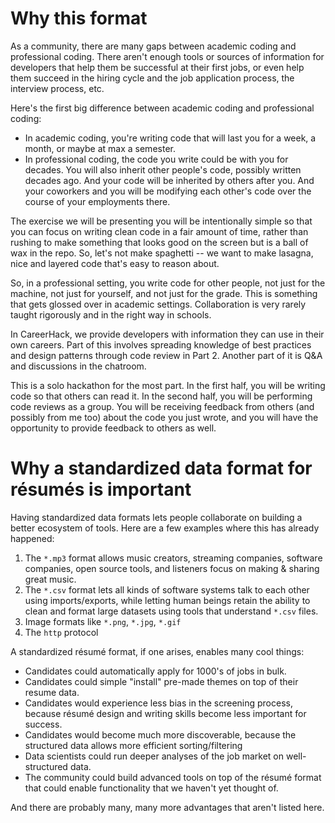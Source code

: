 # Why this format

As a community, there are many gaps between academic coding and professional coding. There aren't enough tools or sources of information for developers that help them be successful at their first jobs, or even help them succeed in the hiring cycle and the job application process, the interview process, etc.

Here's the first big difference between academic coding and professional coding:
* In academic coding, you're writing code that will last you for a week, a month, or maybe at max a semester.
* In professional coding, the code you write could be with you for decades. You will also inherit other people's code, possibly written decades ago. And your code will be inherited by others after you. And your coworkers and you will be modifying each other's code over the course of your employments there.

The exercise we will be presenting you will be intentionally simple so that you can focus on writing clean code in a fair amount of time, rather than rushing to make something that looks good on the screen but is a ball of wax in the repo. So, let's not make spaghetti -- we want to make lasagna, nice and layered code that's easy to reason about.

So, in a professional setting, you write code for other people, not just for  the machine, not just for yourself, and not just for the grade. This is something that gets glossed over in academic settings. Collaboration is very rarely taught rigorously and in the right way in schools. 

In CareerHack, we provide developers with information they can use in their own careers. Part of this involves spreading knowledge of best practices and design patterns through code review in Part 2. Another part of it is Q&A and discussions in the chatroom.

This is a solo hackathon for the most part. In the first half, you will be writing code so that others can read it. In the second half, you will be performing code reviews as a group. You will be receiving feedback from others (and possibly from me too) about the code you just wrote, and you will have the opportunity to provide feedback to others as well.

# Why a standardized data format for résumés is important

Having standardized data formats lets people collaborate on building a better ecosystem of tools. Here are a few examples where this has already happened:

1. The `*.mp3` format allows music creators, streaming companies, software companies, open source tools, and listeners focus on making & sharing great music.
1. The `*.csv` format lets all kinds of software systems talk to each other using imports/exports, while letting human beings retain the ability to clean and format large datasets using tools that understand `*.csv` files.
1. Image formats like `*.png`, `*.jpg`, `*.gif` 
1. The `http` protocol

A standardized résumé format, if one arises, enables many cool things:
* Candidates could automatically apply for 1000's of jobs in bulk.
* Candidates could simple "install" pre-made themes on top of their resume data.
* Candidates would experience less bias in the screening process, because résumé design and writing skills become less important for success.
* Candidates would become much more discoverable, because the structured data allows more efficient sorting/filtering
* Data scientists could run deeper analyses of the job market on well-structured data.
* The community could build advanced tools on top of the résumé format that could enable functionality that we haven't yet thought of.

And there are probably many, many more advantages that aren't listed here.
